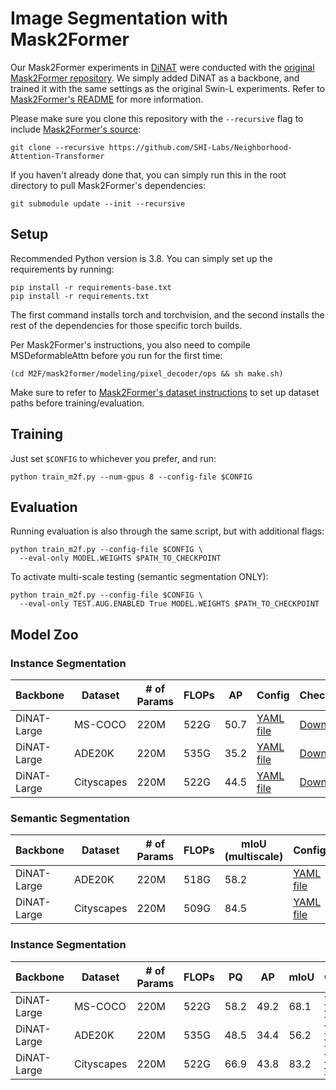 # Image Segmentation with Mask2Former

Our Mask2Former experiments in [DiNAT](https://arxiv.org/abs/2209.15001) were conducted with the [original Mask2Former repository](https://github.com/facebookresearch/Mask2Former).
We simply added DiNAT as a backbone, and trained it with the same settings as the original Swin-L experiments.
Refer to [Mask2Former's README](M2F/README.md) for more information.

Please make sure you clone this repository with the `--recursive` flag to include [Mask2Former's source](https://github.com/facebookresearch/Mask2Former):
```shell
git clone --recursive https://github.com/SHI-Labs/Neighborhood-Attention-Transformer
```
If you haven't already done that, you can simply run this in the root directory to pull Mask2Former's dependencies:
```shell
git submodule update --init --recursive
```

## Setup
Recommended Python version is 3.8.
You can simply set up the requirements by running:
```shell
pip install -r requirements-base.txt
pip install -r requirements.txt
```
The first command installs torch and torchvision, and the second installs the rest of the dependencies for those specific torch builds.

Per Mask2Former's instructions, you also need to compile MSDeformableAttn before you run for the first time:
```shell
(cd M2F/mask2former/modeling/pixel_decoder/ops && sh make.sh)
```

Make sure to refer to [Mask2Former's dataset instructions](M2F/datasets/README.md) to set up dataset paths before training/evaluation.

## Training
Just set `$CONFIG` to whichever you prefer, and run:
```
python train_m2f.py --num-gpus 8 --config-file $CONFIG
```

## Evaluation
Running evaluation is also through the same script, but with additional flags:
```
python train_m2f.py --config-file $CONFIG \
  --eval-only MODEL.WEIGHTS $PATH_TO_CHECKPOINT
```

To activate multi-scale testing (semantic segmentation ONLY):
```
python train_m2f.py --config-file $CONFIG \
  --eval-only TEST.AUG.ENABLED True MODEL.WEIGHTS $PATH_TO_CHECKPOINT
```

## Model Zoo

### Instance Segmentation
| Backbone | Dataset | # of Params | FLOPs | AP | Config | Checkpoint |
|---|---|---|---|---|---|---|
| DiNAT-Large | MS-COCO | 220M | 522G | 50.7 | [YAML file](configs/coco/instance-segmentation/dinat/maskformer2_dinat_large_IN21k_384_bs16_100ep.yaml) | [Download](https://shi-labs.com/projects/dinat/checkpoints/m2f/mask2former_dinat_large_coco_instance.pth) |
| DiNAT-Large | ADE20K | 220M | 535G | 35.2 | [YAML file](configs/ade20k/instance-segmentation/dinat/maskformer2_dinat_large_IN21k_384_bs16_160k.yaml) | [Download](https://shi-labs.com/projects/dinat/checkpoints/m2f/mask2former_dinat_large_ade20k_instance.pth) |
| DiNAT-Large | Cityscapes | 220M | 522G | 44.5 | [YAML file](configs/cityscapes/instance-segmentation/dinat/maskformer2_dinat_large_IN21k_384_bs16_90k.yaml) | [Download](https://shi-labs.com/projects/dinat/checkpoints/m2f/mask2former_dinat_large_cityscapes_instance.pth) |

### Semantic Segmentation
| Backbone | Dataset | # of Params | FLOPs | mIoU (multiscale) | Config | Checkpoint |
|---|---|---|---|---|---|---|
| DiNAT-Large | ADE20K | 220M | 518G | 58.2 | [YAML file](configs/ade20k/semantic-segmentation/dinat/maskformer2_dinat_large_IN21k_384_bs16_160k.yaml) | [Download](https://shi-labs.com/projects/dinat/checkpoints/m2f/mask2former_dinat_large_ade20k_semantic.pth) |
| DiNAT-Large | Cityscapes | 220M | 509G | 84.5 | [YAML file](configs/cityscapes/semantic-segmentation/dinat/maskformer2_dinat_large_IN21k_384_bs16_90k.yaml) | [Download](https://shi-labs.com/projects/dinat/checkpoints/m2f/mask2former_dinat_large_cityscapes_semantic.pth) |


### Instance Segmentation
| Backbone | Dataset | # of Params | FLOPs | PQ | AP | mIoU | Config | Checkpoint |
|---|---|---|---|---|---|---|---|---|
| DiNAT-Large | MS-COCO | 220M | 522G | 58.2 | 49.2 | 68.1 | [YAML file](configs/coco/panoptic-segmentation/dinat/maskformer2_dinat_large_IN21k_384_bs16_100ep.yaml) | [Download](https://shi-labs.com/projects/dinat/checkpoints/m2f/mask2former_dinat_large_coco_panoptic.pth) |
| DiNAT-Large | ADE20K | 220M | 535G | 48.5 | 34.4 | 56.2 | [YAML file](configs/ade20k/panoptic-segmentation/dinat/maskformer2_dinat_large_IN21k_384_bs16_160k.yaml) | [Download](https://shi-labs.com/projects/dinat/checkpoints/m2f/mask2former_dinat_large_ade20k_panoptic.pth) |
| DiNAT-Large | Cityscapes | 220M | 522G | 66.9 | 43.8 | 83.2 | [YAML file](configs/cityscapes/panoptic-segmentation/dinat/maskformer2_dinat_large_IN21k_384_bs16_90k.yaml) | [Download](https://shi-labs.com/projects/dinat/checkpoints/m2f/mask2former_dinat_large_cityscapes_panoptic.pth) |